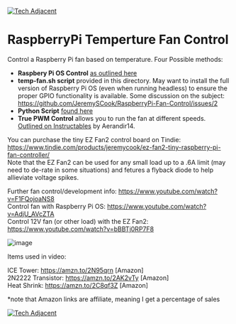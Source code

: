 [![Tech Adjacent](https://img.shields.io/badge/Tech%20Adjacent%20With%20Jeremy%20Cook-[Substack]-blue?style=flat-square&logo=substack)](https://techadjacent.substack.com/)

# RaspberryPi Temperture Fan Control
Control a Raspberry Pi fan based on temperature. Four Possible methods:

* **Raspbery Pi OS Control** [as outlined here](https://www.youtube.com/watch?v=AdjU_AVcZTA)
* **temp-fan.sh script** provided in this directory. May want to install the full version of Raspberry Pi OS (even when running headless) to ensure the proper GPIO functionality is available. Some discussion on the subject: https://github.com/JeremySCook/RaspberryPi-Fan-Control/issues/2
* **Python Script** [found here](https://github.com/JeremySCook/RaspberryPi-Fan-Control/blob/master/PythonScript/fantemp.py)
* **True PWM Control** allows you to run the fan at different speeds. [Outlined on Instructables](https://www.instructables.com/PWM-Regulated-Fan-Based-on-CPU-Temperature-for-Ras/) by Aerandir14. 

You can purchase the tiny EZ Fan2 control board on Tindie: https://www.tindie.com/products/jeremycook/ez-fan2-tiny-raspberry-pi-fan-controller/  
Note that the EZ Fan2 can be used for any small load up to a .6A limit (may need to de-rate in some situations) and fetures a flyback diode to help 
allieviate voltage spikes.

Further fan control/development info: https://www.youtube.com/watch?v=F1FQojoaNS8  
Control fan with Raspberry Pi OS: https://www.youtube.com/watch?v=AdjU_AVcZTA  
Control 12V fan (or other load) with the EZ Fan2: https://www.youtube.com/watch?v=bBBTj0RP7F8

![image](temp.jpg)

Items used in video:

ICE Tower: https://amzn.to/2N95qrn [Amazon]  
2N2222 Transistor: https://amzn.to/2AK2vTy [Amazon]  
Heat Shrink: https://amzn.to/2C8qf3Z [Amazon]  

*note that Amazon links are affiliate, meaning I get a percentage of sales

[![Tech Adjacent](https://img.shields.io/badge/Tech%20Adjacent%20With%20Jeremy%20Cook-[Substack]-blue?style=flat-square&logo=substack)](https://techadjacent.substack.com/)
